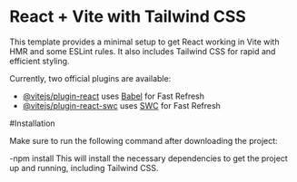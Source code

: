# React + Vite with Tailwind CSS

This template provides a minimal setup to get React working in Vite with HMR and some ESLint rules. It also includes Tailwind CSS for rapid and efficient styling.

Currently, two official plugins are available:

- [@vitejs/plugin-react](https://github.com/vitejs/vite-plugin-react/blob/main/packages/plugin-react/README.md) uses [Babel](https://babeljs.io/) for Fast Refresh
- [@vitejs/plugin-react-swc](https://github.com/vitejs/vite-plugin-react-swc) uses [SWC](https://swc.rs/) for Fast Refresh

#Installation

Make sure to run the following command after downloading the project:

-npm install
This will install the necessary dependencies to get the project up and running, including Tailwind CSS.
